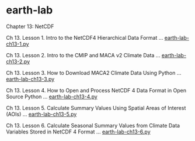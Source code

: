 # earth-lab

Chapter 13: NetCDF

Ch 13. Lesson 1. Intro to the NetCDF4 Hierarchical Data Format ... [earth-lab-ch13-1.py](earth-lab-ch13-1.py)

Ch 13. Lesson 2. Intro to the CMIP and MACA v2 Climate Data ... [earth-lab-ch13-2.py](earth-lab-ch13-2.py)

Ch 13. Lesson 3. How to Download MACA2 Climate Data Using Python ... [earth-lab-ch13-3.py](earth-lab-ch13-3.py)

Ch 13. Lesson 4. How to Open and Process NetCDF 4 Data Format in Open Source Python ... [earth-lab-ch13-4.py](earth-lab-ch13-4.py)

Ch 13. Lesson 5. Calculate Summary Values Using Spatial Areas of Interest (AOIs) ... [earth-lab-ch13-5.py](earth-lab-ch13-5.py)

Ch 13. Lesson 6. Calculate Seasonal Summary Values from Climate Data Variables Stored in NetCDF 4 Format ... [earth-lab-ch13-6.py](earth-lab-ch13-6.py)
